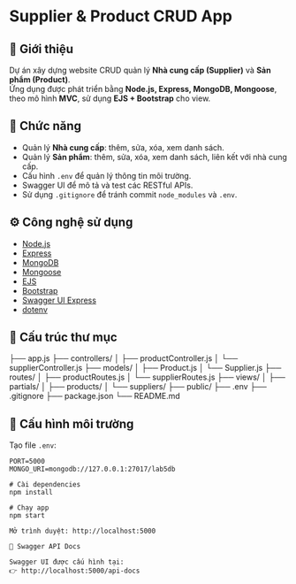 # Supplier & Product CRUD App

## 📌 Giới thiệu
Dự án xây dựng website CRUD quản lý **Nhà cung cấp (Supplier)** và **Sản phẩm (Product)**.  
Ứng dụng được phát triển bằng **Node.js, Express, MongoDB, Mongoose**, theo mô hình **MVC**, sử dụng **EJS + Bootstrap** cho view.  

## 🚀 Chức năng
- Quản lý **Nhà cung cấp**: thêm, sửa, xóa, xem danh sách.
- Quản lý **Sản phẩm**: thêm, sửa, xóa, xem danh sách, liên kết với nhà cung cấp.
- Cấu hình `.env` để quản lý thông tin môi trường.
- Swagger UI để mô tả và test các RESTful APIs.
- Sử dụng `.gitignore` để tránh commit `node_modules` và `.env`.

## ⚙️ Công nghệ sử dụng
- [Node.js](https://nodejs.org/)
- [Express](https://expressjs.com/)
- [MongoDB](https://www.mongodb.com/)
- [Mongoose](https://mongoosejs.com/)
- [EJS](https://ejs.co/)
- [Bootstrap](https://getbootstrap.com/)
- [Swagger UI Express](https://www.npmjs.com/package/swagger-ui-express)
- [dotenv](https://www.npmjs.com/package/dotenv)

## 📂 Cấu trúc thư mục
├── app.js
├── controllers/
│ ├── productController.js
│ └── supplierController.js
├── models/
│ ├── Product.js
│ └── Supplier.js
├── routes/
│ ├── productRoutes.js
│ └── supplierRoutes.js
├── views/
│ ├── partials/
│ ├── products/
│ └── suppliers/
├── public/
├── .env
├── .gitignore
├── package.json
└── README.md

## 🔑 Cấu hình môi trường
Tạo file `.env`:
```env
PORT=5000
MONGO_URI=mongodb://127.0.0.1:27017/lab5db

# Cài dependencies
npm install

# Chạy app
npm start

Mở trình duyệt: http://localhost:5000

📖 Swagger API Docs

Swagger UI được cấu hình tại:
👉 http://localhost:5000/api-docs
